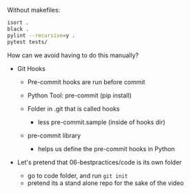 
Without makefiles:
```bash
isort .
black .
pylint --recursive=y .
pytest tests/
```

How can we avoid having to do this manually?
- Git Hooks
    - Pre-commit hooks are run before commit
    - Python Tool: pre-commit (pip install)

    - Folder in .git that is called hooks
        - less pre-commit.sample (inside of hooks dir)
    
    - pre-commit library
        - helps us define the pre-commit hooks in Python

    
- Let's pretend that 06-bestpractices/code is its own folder
    - go to code folder, and run `git init`
    - pretend its a stand alone repo for the sake of the video

    